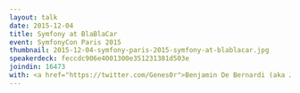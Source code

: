 ```yaml
---
layout: talk
date: 2015-12-04
title: Symfony at BlaBlaCar
event: SymfonyCon Paris 2015
thumbnail: 2015-12-04-symfony-paris-2015-symfony-at-blablacar.jpg
speakerdeck: feccdc906e4001300e351231381d503e
joindin: 16473
with: <a href="https://twitter.com/Genes0r">Benjamin De Bernardi (aka Junior)</a>
---
```

